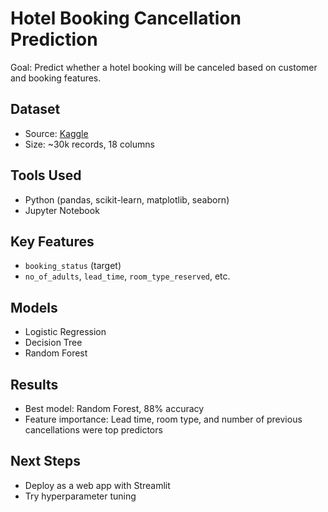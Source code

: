 # Hotel Booking Cancellation Prediction

Goal: Predict whether a hotel booking will be canceled based on customer and booking features.

## Dataset
- Source: [Kaggle](https://www.kaggle.com/datasets/ahsan81/hotel-reservations-classification-dataset)
- Size: ~30k records, 18 columns

## Tools Used
- Python (pandas, scikit-learn, matplotlib, seaborn)
- Jupyter Notebook

## Key Features
- `booking_status` (target)
- `no_of_adults`, `lead_time`, `room_type_reserved`, etc.

## Models
- Logistic Regression
- Decision Tree
- Random Forest

## Results
- Best model: Random Forest, 88% accuracy
- Feature importance: Lead time, room type, and number of previous cancellations were top predictors

## Next Steps
- Deploy as a web app with Streamlit
- Try hyperparameter tuning
